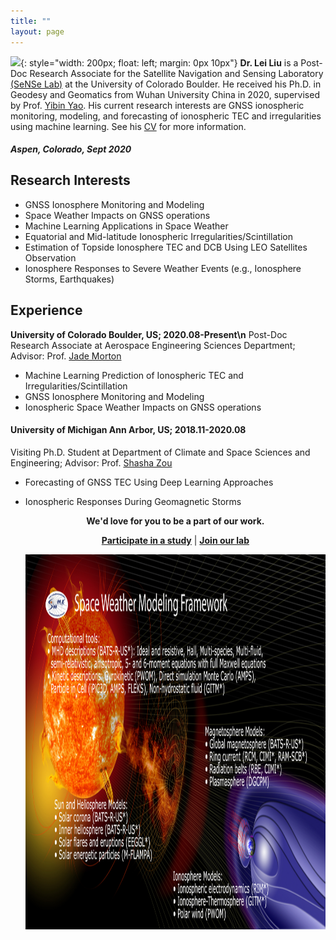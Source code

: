```yaml
---
title: ""
layout: page
---
```


![](/images/leiliu.png){: style="width: 200px; float: left; margin: 0px  10px"} 
**Dr. Lei Liu**
is a Post-Doc Research Associate for the Satellite Navigation and Sensing Laboratory [(SeNSe Lab)](http://gnssrange.com/) at the University of Colorado Boulder. He received his Ph.D. in Geodesy and Geomatics from Wuhan University China in 2020, supervised by Prof. [Yibin Yao](http://ybyao.users.sgg.whu.edu.cn/). His current research interests are GNSS ionospheric monitoring, modeling, and forecasting of ionospheric TEC and irregularities using machine learning. See his [CV](https://drive.google.com/file/d/1fmaxUvoSh9hu_4B8x-8H5Laq4L_ZIlft/view?usp=sharing) for more information.

##### Aspen, Colorado, Sept 2020

## Research Interests
- GNSS Ionosphere Monitoring and Modeling
- Space Weather Impacts on GNSS operations
- Machine Learning Applications in Space Weather
- Equatorial and Mid-latitude Ionospheric Irregularities/Scintillation
- Estimation of Topside Ionosphere TEC and DCB Using LEO Satellites Observation
- Ionosphere Responses to Severe Weather Events (e.g., Ionosphere Storms, Earthquakes)

## Experience
**University of Colorado Boulder, US;  2020.08-Present\n**
Post-Doc Research Associate at Aerospace Engineering Sciences Department;  Advisor: Prof. [Jade Morton](https://www.colorado.edu/aerospace/jade-morton)
- Machine Learning Prediction of Ionospheric TEC and Irregularities/Scintillation
- GNSS Ionosphere Monitoring and Modeling
- Ionospheric Space Weather Impacts on GNSS operations

#### University of Michigan Ann Arbor, US; 2018.11-2020.08
Visiting Ph.D. Student at Department of Climate and Space Sciences and Engineering;  Advisor: Prof. [Shasha Zou](https://zou.engin.umich.edu/)
- Forecasting of GNSS TEC Using Deep Learning Approaches
- Ionospheric Responses During Geomagnetic Storms

  <p align="center"><strong>We'd love for you to be a part of our work.</strong></p>
  <p align="center"><strong><a href="participate">Participate in a study</a></strong>  
      |  <strong><a href="people#join-our-team">Join our lab</a></strong></p>

  <p align="center">
      <img src= "images/space-weather.png" width="1200" height="600" align="middle"/>
  </p>
